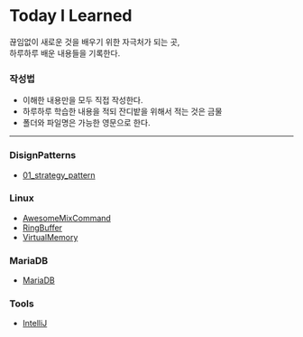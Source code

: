 # Today I Learned
끊임없이 새로운 것을 배우기 위한 자극처가 되는 곳,  
하루하루 배운 내용들을 기록한다.

### 작성법
- 이해한 내용만을 모두 직접 작성한다.
- 하루하루 학습한 내용을 적되 잔디밭을 위해서 적는 것은 금물
- 폴더와 파일명은 가능한 영문으로 한다.

---
### DisignPatterns
- [01_strategy_pattern](https://github.com/PAPION93/TIL/blob/master/DisignPatterns/01_strategy_pattern.md)

### Linux
- [AwesomeMixCommand](https://github.com/PAPION93/TIL/blob/master/Linux/AwesomeMixCommand.md)
- [RingBuffer](https://github.com/PAPION93/TIL/blob/master/Linux/RingBuffer.md)
- [VirtualMemory](https://github.com/PAPION93/TIL/blob/master/Linux/VirtualMemory.md)

### MariaDB
- [MariaDB](https://github.com/PAPION93/TIL/blob/master/MariaDB/MariaDB.md)

### Tools
- [IntelliJ](https://github.com/PAPION93/TIL/blob/master/Tools/IntelliJ.md)